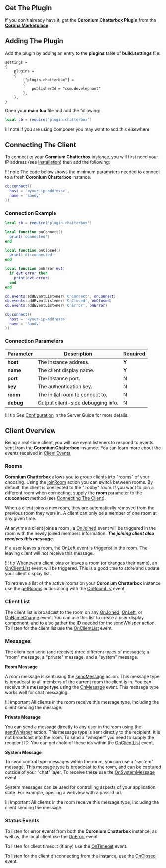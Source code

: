 ## Get The Plugin

If you don't already have it, get the __Coronium Chatterbox Plugin__ from the __[Corona Marketplace](https://marketplace.coronalabs.com/)__.


## Adding The Plugin

Add the plugin by adding an entry to the __plugins__ table of __build.settings__ file:

```
settings =
{
    plugins =
    {
        ["plugin.chatterbox"] =
        {
            publisherId = "com.develephant"
        },
    },
}
```

Open your __main.lua__ file and add the following:

```lua
local cb = require('plugin.chatterbox')
```

!!! note
    If you are using Composer you may want to add this elsewhere.

## Connecting The Client

To connect to your __Coronium Chatterbox__ instance, you will first need your IP address (see [Installation](/#installation)) then add the following:

!!! note
    The code below shows the minimum parameters needed to connect to a fresh __Coronium Chatterbox__ instance.

```lua
cb:connect({
  host = '<your-ip-address>',
  name = 'Sandy'
})
```

### Connection Example

```lua
local cb = require('plugin.chatterbox')

local function onConnect()
  print('connected')
end

local function onClosed()
  print('disconnected')
end

local function onError(evt)
  if evt.error then
    print(evt.error)
  end
end

cb.events:addEventListener('OnConnect', onConnect)
cb.events:addEventListener('OnClosed', onClosed)
cb.events:addEventListener('OnError', onError)

cb:connect({
  host = '<your-ip-address>'
  name = 'Sandy'
})
```

### Connection Parameters

|Parameter|Description|Required|
|---------|-----------|--------|
|__host__|The instance address.|__Y__|
|__name__|The client display name.|__Y__|
|__port__|The instance port.|N|
|__key__|The authentication key.|N|
|__room__|The initial room to connect to.|N|
|__debug__|Output client-side debugging info.|N|

!!! tip
    See [Configuration](server/#configuration) in the Server Guide for more details.

## Client Overview

Being a real-time client, you will use event listeners to respond to events sent from the __Coronium Chatterbox__ instance. You can learn more about the events received in [Client Events](events).

### Rooms

__Coronium Chatterbox__ allows you to group clients into "rooms" of your choosing. Using the [joinRoom](actions#joinroom) action you can switch between rooms. By default, the client is connected to the "Lobby" room. If you want to join a different room when connecting, supply the __room__ parameter to the __cs:connect__ method (see [Connecting The Client](#connecting-the-client)).

When a client joins a new room, they are automatically removed from the previous room they were in. A client can only be a member of one room at any given time.

At anytime a client joins a room , a [OnJoined](events#onjoined) event will be triggered in the room with the newly joined members information. ___The joining client also receives this message___.

If a user leaves a room, the [OnLeft](events#onleft) event is triggered in the room. The leaving client will not receive this message.

!!! tip
    Whenever a client joins or leaves a room (or changes their name), an [OnClientList](events#onclientlist) event will be triggered. This is a good time to store and update your client display list.

To retrieve a list of the active rooms on your __Coronium Chatterbox__ instance use the [getRooms](actions#getrooms) action along with the [OnRoomList](events#onroomlist) event. 

### Client List

The client list is broadcast to the room on any [OnJoined](events#onjoined), [OnLeft](events#onleft), or [OnNameChange](events#onnamechange) event. You can use this list to create a user display component, and to also gather the ID needed for the [sendWhisper](actions#sendwhisper) action. To listen for the client list use the [OnClientList](events#onclientlist) event.

### Messages

The client can send (and receive) three different types of messages; a "room" message, a "private" message, and a "system" message.

__Room Message__

A room message is sent using the [sendMessage](actions#sendmessage) action. This message type is broadcast to all members of the current room the client is in. You can receive this message type using the [OnMessage](events#onmessage) event. This message type works well for chat messaging.

!!! important
    All clients in the room receive this message type, including the client sending the message.

__Private Message__

You can send a message directly to any user in the room using the [sendWhisper](actions#sendwhisper) action. This message type is sent directly to the recipient. It is not broadcast into the room. To send a "whisper" you need to supply the recipient ID. You can get ahold of these ids within the [OnClientList](events#onclientlist) event.

__System Message__

To send control type messages within the room, you can use a "system" message. This message type is broadcast to the room, and can be captured outside of your "chat" layer. To receive these use the [OnSystemMessage](events#onsystemmessage) event.

System messages can be used for controlling aspects of your application state. For example, opening a webview with a passed url.

!!! important
    All clients in the room receive this message type, including the client sending the message.

### Status Events

To listen for error events from both the __Coronium Chatterbox__ instance, as well as, the local client use the [OnError](events#onerror) event.

To listen for client timeout (if any) use the [OnTimeout](events#ontimeout) event.

To listen for the client disconnecting from the instance, use the [OnClosed](events#onclosed) event.